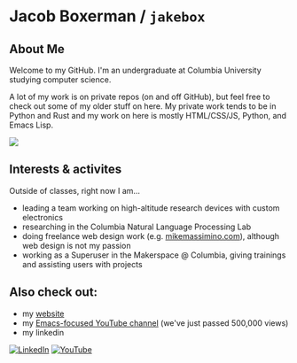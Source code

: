 # Jacob Boxerman / `jakebox`

## About Me
Welcome to my GitHub. I'm an undergraduate at Columbia University studying computer science.

A lot of my work is on private repos (on and off GitHub), but feel free to check out some of my older stuff on here.
My private work tends to be in Python and Rust and my work on here is mostly HTML/CSS/JS, Python, and Emacs Lisp.

![](https://img.shields.io/badge/Emacs-%237F5AB6.svg?&style=for-the-badge&logo=gnu-emacs&logoColor=white)

## Interests & activites

Outside of classes, right now I am...

- leading a team working on high-altitude research devices with custom electronics
- researching in the Columbia Natural Language Processing Lab
- doing freelance web design work (e.g. [mikemassimino.com](https://mikemassimino.com/)), although web design is not my passion
- working as a Superuser in the Makerspace @ Columbia, giving trainings and assisting users with projects

## Also check out:
- my [website](https://jakebox.github.io)
- my [Emacs-focused YouTube channel](https://www.youtube.com/c/JakeBox0) (we've just passed 500,000 views)
- my linkedin

[![LinkedIn](https://img.shields.io/badge/LinkedIn-%230077B5.svg?logo=linkedin&logoColor=white)](https://linkedin.com/in/jacob-boxerman) [![YouTube](https://img.shields.io/badge/YouTube-%23FF0000.svg?logo=YouTube&logoColor=white)](https://youtube.com/@JakeBox0) 
